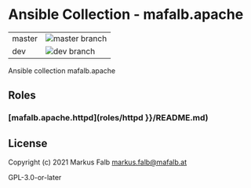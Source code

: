 # Ansible Collection - mafalb.apache


|||
|---|---|
|master|![master branch](https://github.com/mafalb/ansible-collection-apache/workflows/CI/badge.svg?branch=master)|
|dev|![dev branch](https://github.com/mafalb/ansible-collection-apache/workflows/CI/badge.svg?branch=dev)|


Ansible collection mafalb.apache

## Roles

### [mafalb.apache.httpd](roles/httpd }}/README.md)

## License

Copyright (c) 2021 Markus Falb <markus.falb@mafalb.at>

GPL-3.0-or-later
